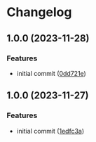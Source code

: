 # Changelog

## 1.0.0 (2023-11-28)


### Features

* initial commit ([0dd721e](https://github.com/devtemplates/github/commit/0dd721ec7a123d4d96d7b561ac59b4fea786d0d4))

## 1.0.0 (2023-11-27)


### Features

* initial commit ([1edfc3a](https://github.com/devtemplates/github/commit/1edfc3a9bdeae24b3e5bcaf18b4fa02fa6ebd845))
